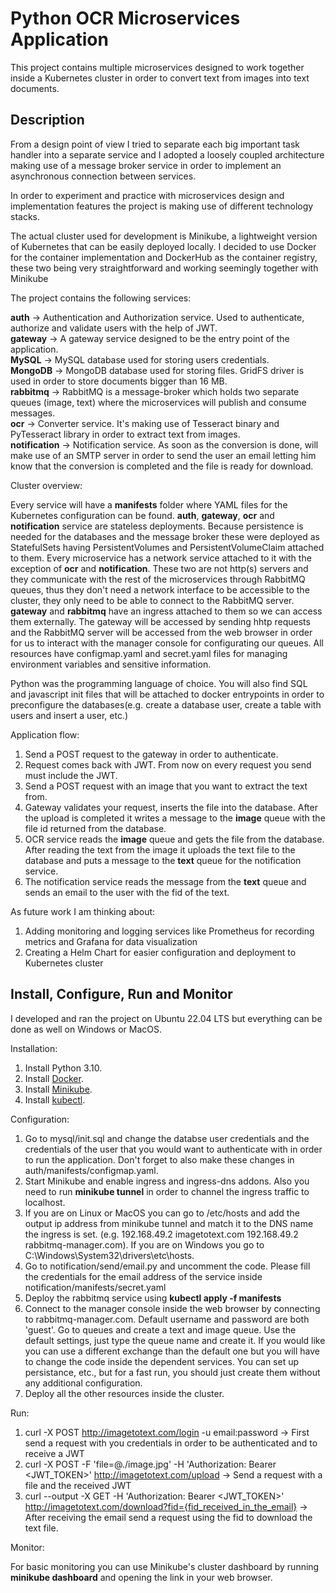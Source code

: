 # Python OCR Microservices Application

This project contains multiple microservices designed to work together inside a Kubernetes cluster in order to convert text from images into text documents.

## Description

From a design point of view I tried to separate each big important task handler into a separate service and I adopted a loosely coupled architecture making use of a message broker service in order to implement an asynchronous connection between services.

In order to experiment and practice with microservices design and implementation features the project is making use of different technology stacks.

The actual cluster used for development is Minikube, a lightweight version of Kubernetes that can be easily deployed locally. I decided to use Docker for the container implementation and DockerHub as the container registry, these two being very straightforward and working seemingly together with Minikube

The project contains the following services:

**auth** -> Authentication and Authorization service. Used to authenticate, authorize and validate users with the help of JWT. </br>
**gateway** -> A gateway service designed to be the entry point of the application. </br>
**MySQL** -> MySQL database used for storing users credentials. </br>
**MongoDB** -> MongoDB database used for storing files. GridFS driver is used in order to store documents bigger than 16 MB. </br>
**rabbitmq** -> RabbitMQ is a message-broker which holds two separate queues (image, text) where the microservices will publish and consume messages. </br>
**ocr** -> Converter service. It's making use of Tesseract binary and PyTesseract library in order to extract text from images. </br>
**notification** -> Notification service. As soon as the conversion is done, will make use of an SMTP server in order to send the user an email letting him know that the conversion is completed and the file is ready for download. </br>

Cluster overview:

Every service will have a **manifests** folder where YAML files for the Kubernetes configuration can be found.
**auth**, **gateway**, **ocr** and **notification** service are stateless deployments. Because persistence is needed for the databases and the message broker these were deployed as StatefulSets having PersistentVolumes and PersistentVolumeClaim attached to them. Every microservice has a network service attached to it with the exception of **ocr** and **notification**. These two are not http(s) servers and they communicate with the rest of the microservices through RabbitMQ queues, thus they don't need a network interface to be accessible to the cluster, they only need to be able to connect to the RabbitMQ server. **gateway** and **rabbitmq** have an ingress attached to them so we can access them externally. The gateway will be accessed by sending hhtp requests and the RabbitMQ server will be accessed from the web browser in order for us to interact with the manager console for configurating our queues. All resources have configmap.yaml and secret.yaml files for managing environment variables and sensitive information.

Python was the programming language of choice. You will also find SQL and javascript init files that will be attached to docker entrypoints in order to preconfigure the databases(e.g. create a database user, create a table with users and insert a user, etc.)

Application flow:

1. Send a POST request to the gateway in order to authenticate.
2. Request comes back with JWT. From now on every request you send must include the JWT.
3. Send a POST request with an image that you want to extract the text from.
4. Gateway validates your request, inserts the file into the database. After the upload is completed it writes a message to the **image** queue with the file id returned from the database.
5. OCR service reads the **image** queue and gets the file from the database. After reading the text from the image it uploads the text file to the database and puts a message to the **text** queue for the notification service.
6. The notification service reads the message from the **text** queue and sends an email to the user with the fid of the text.

As future work I am thinking about:

1. Adding monitoring and logging services like Prometheus for recording metrics and Grafana for data visualization
2. Creating a Helm Chart for easier configuration and deployment to Kubernetes cluster

## Install, Configure, Run and Monitor

I developed and ran the project on Ubuntu 22.04 LTS but everything can be done as well on Windows or MacOS.

Installation:

1. Install Python 3.10.
2. Install [Docker](https://docs.docker.com/engine/install/).
3. Install [Minikube](https://minikube.sigs.k8s.io/docs/start/).
4. Install [kubectl](https://kubernetes.io/docs/tasks/tools/).

Configuration:

1. Go to mysql/init.sql and change the databse user credentials and the credentials of the user that you would want to authenticate with in order to run the application. Don't forget to also make these changes in auth/manifests/configmap.yaml.
2. Start Minikube and enable ingress and ingress-dns addons. Also you need to run **minikube tunnel** in order to channel the ingress traffic to localhost.
3. If you are on Linux or MacOS you can go to /etc/hosts and add the output ip address from minikube tunnel and match it to the DNS name the ingress is set. (e.g. 192.168.49.2 imagetotext.com 192.168.49.2 rabbitmq-manager.com). If you are on Windows you go to C:\Windows\System32\drivers\etc\hosts.
4. Go to notification/send/email.py and uncomment the code. Please fill the credentials for the email address of the service inside notification/manifests/secret.yaml
5. Deploy the rabbitmq service using **kubectl apply -f manifests**
6. Connect to the manager console inside the web browser by connecting to rabbitmq-manager.com. Default username and password are both 'guest'. Go to queues and create a text and image queue. Use the default settings, just type the queue name and create it. If you would like you can use a different exchange than the default one but you will have to change the code inside the dependent services. You can set up persistance, etc., but for a fast run, you should just create them without any additional configuration.
7. Deploy all the other resources inside the cluster.

Run:

1. curl -X POST http://imagetotext.com/login -u email:password -> First send a request with you credentials in order to be authenticated and to receive a JWT
2. curl -X POST -F 'file=@./image.jpg' -H 'Authorization: Bearer <JWT_TOKEN>' http://imagetotext.com/upload -> Send a request with a file and the received JWT
3. curl --output -X GET -H 'Authorization: Bearer <JWT_TOKEN>' http://imagetotext.com/download?fid={fid_received_in_the_email} -> After receiving the email send a request using the fid to download the text file.

Monitor:

For basic monitoring you can use Minikube's cluster dashboard by running **minikube dashboard** and opening the link in your web browser.
